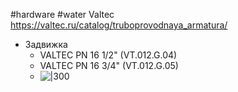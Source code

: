 #hardware #water
Valtec
https://valtec.ru/catalog/truboprovodnaya_armatura/

- Задвижка
	- VALTEC PN 16 1/2" (VT.012.G.04)
	- VALTEC PN 16 3/4" (VT.012.G.05)
	- ![|300](zadvizhka-valtec-pn-16-3-4_dcMHXGaa250.jpg)